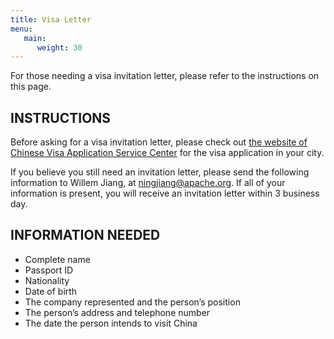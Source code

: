 ```yaml
---
title: Visa Letter
menu:
   main:
      weight: 30
---
```


For those needing a visa invitation letter, please refer to the instructions on this page.

## INSTRUCTIONS

Before asking for a visa invitation letter, please check out [the website of Chinese Visa Application Service Center](https://www.visaforchina.cn/globle/) for the visa application in your city.

If you believe you still need an invitation letter, please send the following information to Willem Jiang, at <ningjiang@apache.org>. If all of your information is present, you will receive an invitation letter within 3 business day.

## INFORMATION NEEDED

* Complete name
* Passport ID
* Nationality
* Date of birth
* The company represented and the person’s position
* The person’s address and telephone number
* The date the person intends to visit China
